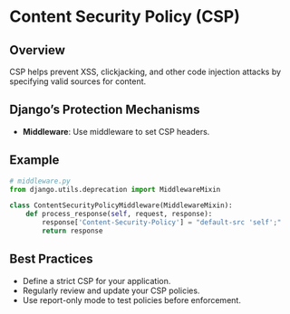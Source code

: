 # Content Security Policy (CSP)

## Overview
CSP helps prevent XSS, clickjacking, and other code injection attacks by specifying valid sources for content.

## Django’s Protection Mechanisms
- **Middleware**: Use middleware to set CSP headers.

## Example
```python
# middleware.py
from django.utils.deprecation import MiddlewareMixin

class ContentSecurityPolicyMiddleware(MiddlewareMixin):
    def process_response(self, request, response):
        response['Content-Security-Policy'] = "default-src 'self';"
        return response
```
## Best Practices
- Define a strict CSP for your application.
- Regularly review and update your CSP policies.
- Use report-only mode to test policies before enforcement.